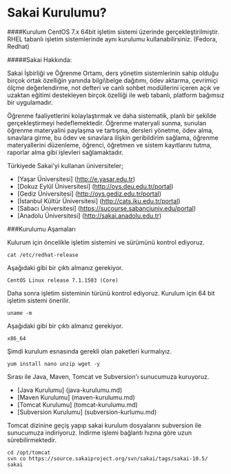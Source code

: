 # Sakai Kurulumu?

####Kurulum CentOS 7.x 64bit işletim sistemi üzerinde gerçekleştirilmiştir. RHEL tabanlı işletim sistemlerinde aynı kurulumu kullanabilirsiniz. (Fedora, Redhat)

#####Sakai Hakkında:

Sakai İşbirliği ve Öğrenme Ortamı, ders yönetim sistemlerinin sahip olduğu birçok ortak özelliğin yanında bilgi\belge dağıtımı, ödev aktarma, çevrimiçi ölçme değerlendirme, not defteri ve canlı sohbet modüllerini içeren açık ve uzaktan eğitimi destekleyen birçok özelliği ile web tabanlı, platform bağımsız bir uygulamadır.

Öğrenme faaliyetlerini kolaylaştırmak ve daha sistematik, planlı bir şekilde gerçekleştirmeyi hedeflemektedir. Öğrenme materyali sunma, sunulan öğrenme materyalini paylaşma ve tartışma, dersleri yönetme, ödev alma, sınavlara girme, bu ödev ve sınavlara ilişkin geribildirim sağlama, öğrenme materyallerini düzenleme, öğrenci, öğretmen ve sistem kayıtlarını tutma, raporlar alma gibi işlevleri sağlamaktadır.

Türkiyede Sakai'yi kullanan üniversiteler;

* [Yaşar Üniversitesi] (http://e.yasar.edu.tr)
* [Dokuz Eylül Üniversitesi] (http://oys.deu.edu.tr/portal)
* [Gediz Üniversitesi] (http://oys.gediz.edu.tr/portal)
* [İstanbul Kültür Üniversitesi] (http://cats.iku.edu.tr/portal)
* [Sabacı Üniversitesi] (https://sucourse.sabanciuniv.edu/portal)
* [Anadolu Üniversitesi] (http://sakai.anadolu.edu.tr)


###Kurulumu Aşamaları

Kulurum için öncelikle işletim sistemini ve sürümünü kontrol ediyoruz.
```
cat /etc/redhat-release
```
Aşağıdaki gibi bir çıktı almanız gerekiyor.
```
CentOS Linux release 7.1.1503 (Core)
```
Daha sonra işletim sisteminin türünü kontrol ediyoruz. Kurulum için 64 bit işletim sistemi önerilir.

```
uname -m
```
Aşağıdaki gibi bir çıktı almanız gerekiyor.

```
x86_64
```

Şimdi kurulum esnasında gerekli olan paketleri kurmalıyız. 

```
yum install nano unzip wget -y
```

Sırası ile Java, Maven, Tomcat ve Subversion'ı sunucumuza kuruyoruz.

* [Java Kurulumu] (java-kurulumu.md)
* [Maven Kurulumu] (maven-kurulumu.md)
* [Tomcat Kurulumu] (tomcat-kurulumu.md)
* [Subversion Kurulumu] (subversion-kurlumu.md)

Tomcat dizinine geçiş yapıp sakai kurulum dosyalarını subversion ile sunucumuza indiriyoruz. İndirme işlemi bağlantı hızına göre uzun sürebilirmektedir.
```
cd /opt/tomcat
svn co https://source.sakaiproject.org/svn/sakai/tags/sakai-10.5/ sakai
```

